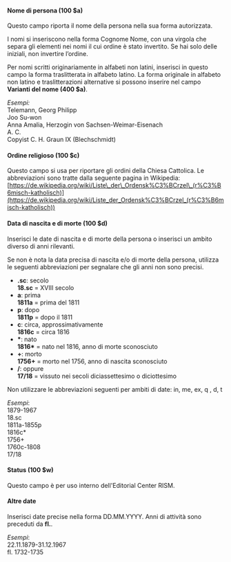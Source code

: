 #### Nome di persona (100 $a)

Questo campo riporta il nome della persona nella sua forma autorizzata.

I nomi si inseriscono nella forma Cognome Nome, con una virgola che separa gli elementi nei nomi il cui ordine è stato invertito. Se hai solo delle iniziali, non invertire l’ordine.

Per nomi scritti originariamente in alfabeti non latini, inserisci in questo campo la forma traslitterata in alfabeto latino. La forma originale in alfabeto non latino e traslitterazioni alternative si possono inserire nel campo **Varianti del nome (400 $a)**.  
  
_Esempi:_  
Telemann, Georg Philipp  
Joo Su-won  
Anna Amalia, Herzogin von Sachsen-Weimar-Eisenach  
A. C.   
Copyist C. H. Graun IX (Blechschmidt)

 

#### Ordine religioso (100 $c)

Questo campo si usa per riportare gli ordini della Chiesa Cattolica. Le abbreviazioni sono tratte dalla seguente pagina in Wikipedia:  
[https://de.wikipedia.org/wiki/Liste\_der\_Ordensk%C3%BCrzel\_(r%C3%B6misch-katholisch)](https://de.wikipedia.org/wiki/Liste_der_Ordensk%C3%BCrzel_(r%C3%B6misch-katholisch))

 

#### Data di nascita e di morte (100 $d)

Inserisci le date di nascita e di morte della persona o inserisci un ambito diverso di anni rilevanti.

Se non è nota la data precisa di nascita e/o di morte della persona, utilizza le seguenti abbreviazioni per segnalare che gli anni non sono precisi.

- **.sc**: secolo  
**18.sc** = XVIII secolo  
- **a**: prima  
**1811a** = prima del 1811
- **p**: dopo  
**1811p** = dopo il 1811
- **c**: circa, approssimativamente  
**1816c** = circa 1816
- **\***: nato  
**1816\*** = nato nel 1816, anno di morte sconosciuto
- **+**: morto  
**1756+** = morto nel 1756, anno di nascita sconosciuto  
- **/**: oppure  
**17/18** = vissuto nei secoli diciassettesimo o diciottesimo

Non utilizzare le abbreviazioni seguenti per ambiti di date: in, me, ex, q , d, t

_Esempi_:  
1879-1967  
18.sc  
1811a-1855p  
1816c\*  
1756+  
1760c-1808  
17/18

#### Status (100 $w)

Questo campo è per uso interno dell'Editorial Center RISM.

#### Altre date

Inserisci date precise nella forma DD.MM.YYYY.  Anni di attività sono preceduti da **fl.**.  
  
_Esempi_:   
22.11.1879-31.12.1967  
fl. 1732-1735 